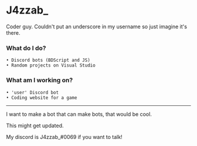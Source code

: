 <h1>J4zzab_</h1>
Coder guy. Couldn't put an underscore in my username so just imagine it's there.

<h3>What do I do?</h3>

	• Discord bots (BDScript and JS)
	• Random projects on Visual Studio
	
<h3>What am I working on?</h3>

	• 'user' Discord bot
	• Coding website for a game
	
<hr/>

I want to make a bot that can make bots, that would be cool.

This might get updated.

My discord is J4zzab_#0069 if you want to talk!
